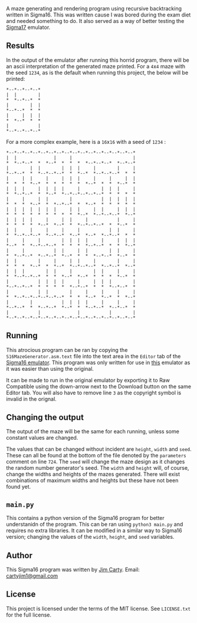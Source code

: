 A maze generating and rendering program using recursive backtracking written in Sigma16. This was written cause I was bored during the exam diet and needed something to do. It also served as a way of better testing the [Sigma17](https://questiowo.github.io/Sigma17) emulator.

## Results 
In the output of the emulator after running this horrid program, there will be an ascii interpretation of the generated maze printed. For a `4`x`4` maze with the seed `1234`, as is the default when running this project, the below will be printed:

```
*--*--*--*--*
|  |        |
*  *--*--*  *
|        |  |
*--*--*  *  *
|     |  |  |
*  *--*  *  *
|           |
*--*--*--*--*
```

For a more complex example, here is a `16`x`16` with a seed of `1234` :

```
*--*--*--*--*--*--*--*--*--*--*--*--*--*--*--*--*
|  |              |     |                       |
*  *--*--*  *  *--*  *  *  *  *--*--*--*  *--*--*
|        |  |        |  |  |     |        |     |
*--*--*  *  *--*--*--*  *  *--*  *--*--*--*  *  *
|     |  |     |     |  |  |     |     |     |  |
*  *  *  *--*  *  *  *  *  *  *--*  *  *  *--*  *
|  |  |     |  |  |  |     |        |  |  |     |
*  *--*--*  *  *--*  *--*--*--*--*--*  *  *  *  *
|     |     |  |        |           |  |  |  |  |
*  *  *  *--*  *  *--*--*  *  *--*  *  *  *  *  *
|  |  |  |  |  |  |     |  |     |  |     |  |  |
*  *  *  *  *  *  *  *  *  *--*  *--*--*--*  *--*
|  |  |  |     |     |  |     |           |     |
*  *  *  *  *--*  *--*  *  *--*--*--*  *  *--*  *
|  |     |     |     |     |           |  |     |
*  *--*--*--*  *--*--*  *--*  *--*  *--*--*  *  *
|     |     |        |  |  |  |     |     |  |  |
*--*  *  *--*--*--*  *  *  *  *--*--*  *  *  *--*
|     |           |  |     |  |        |  |     |
*  *--*--*  *--*--*  *--*  *  *  *--*--*  *--*  *
|  |        |     |     |  |     |        |     |
*  *  *  *--*  *  *--*  *--*--*--*  *--*--*  *--*
|  |  |        |  |     |        |  |     |     |
*  *--*--*--*  *  *  *--*  *--*  *  *  *  *--*  *
|           |  |  |  |     |     |  |  |        |
*--*--*--*  *  *  *  *  *--*--*  *  *  *--*--*  *
|           |  |        |     |     |     |     |
*  *--*--*--*--*--*--*  *  *  *--*  *--*  *  *--*
|        |           |  |  |  |     |     |     |
*--*--*  *  *--*--*  *--*  *  *--*--*  *--*--*  *
|           |              |           |        |
*--*--*--*--*--*--*--*--*--*--*--*--*--*--*--*--*
```

## Running
This atrocious program can be ran by copying the `S16MazeGenerator.asm.text` file into the text area in the `Editor` tab of the [Sigma16 emulator](https://questiowo.github.io/Sigma17). This program was only written for use in [this](https://questiowo.github.io/Sigma17) emulator as it was easier than using the original.

It can be made to run in the original emulator by exporting it to Raw Compatible using the down-arrow next to the Download button on the same Editor tab. You will also have to remove line `3` as the copyright symbol is invalid in the orignal.

## Changing the output
The output of the maze will be the same for each running, unless some constant values are changed. 

The values that can be changed without incident are `height`, `width` and `seed`. These can all be found at the bottom of the file denoted by the `parameters` comment on line `724`. The `seed` will change the maze design as it changes the random number generator's seed. The `width` and `height` will, of course, change the widths and heights of the mazes generated. There will exist combinations of maximum widths and heights but these have not been found yet.

## `main.py`
This contains a python version of the Sigma16 program for better understanidn of the program. This can be ran using `python3 main.py` and requires no extra libraries. It can be modified in a similar way to Sigma16 version; changing the values of the `width`, `height`, and `seed` variables.

## Author

This Sigma16 program was written by [Jim Carty](https://questiowo.github.io). Email: cartyjim1@gmail.com

## License

This project is licensed under the terms of the MIT license. See `LICENSE.txt` for the full license.
